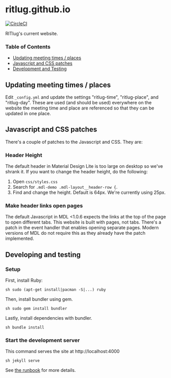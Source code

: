 # ritlug.github.io

[![CircleCI](https://circleci.com/gh/RITlug/ritlug.github.io.svg?style=svg&circle-token=b80b9ee3852aa0b52f578b434c6224971fc73d97)](https://circleci.com/gh/RITlug/ritlug.github.io)

RITlug's current website.

### Table of Contents
* [Updating meeting times / places](#updating-meeting-times--places)
* [Javascript and CSS patches](#javascript-and-css-patches)
* [Development and Testing](#developing-and-testing)


## Updating meeting times / places

Edit `_config.yml` and update the settings "ritlug-time", "ritlug-place", and
"ritlug-day". These are used (and should be used) everywhere on the website
the meeting time and place are referenced so that they can be updated in
one place.


## Javascript and CSS patches

There's a couple of patches to the Javascript and CSS. They are:

### Header Height

The default header in Material Design Lite is too large on desktop so we've
shrank it. If you want to change the header height, do the following:

1. Open `css/styles.css`
2. Search for `.mdl-demo .mdl-layout__header-row {`.
3. Find and change the height. Default is 64px. We're currently using 25px.

### Make header links open pages

The default Javascript in MDL <1.0.6 expects the links at the top of the page
to open different tabs. This website is built with pages, not tabs. There&apos;s
a patch in the event handler that enables opening separate pages. Modern
versions of MDL do not require this as they already have the patch implemented.


## Developing and testing


### Setup

First, install Ruby:

`sh
sudo (apt-get install|pacman -S|...) ruby
`

Then, install bundler using gem.

`sh
sudo gem install bundler
`

Lastly, install dependencies with bundler.

`sh
bundle install
`

### Start the development server

This command serves the site at http://localhost:4000

`sh
jekyll serve
`

See [the runbook](https://github.com/RITlug/runbook/blob/master/the-website.md)
for more details.
